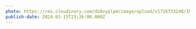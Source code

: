 ```yaml
---
photo: https://res.cloudinary.com/dz8vyplpm/image/upload/v1716733248/IMG_9252_uulubv.jpg
publish-date: 2024-03-15T23:26:00.000Z
---
```

